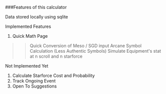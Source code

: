 ###Features of this calculator

Data stored locally using sqlite

Implemented Features
1. Quick Math Page
>> Quick Conversion of Meso / SGD input
>> Arcane Symbol Calculation (Less Authentic Symbols)
>> Simulate Equipment's stat at n scroll and n starforce

Not Implemented Yet
1. Calculate Starforce Cost and Probability
2. Track Ongoing Event
3. Open To Suggestions
